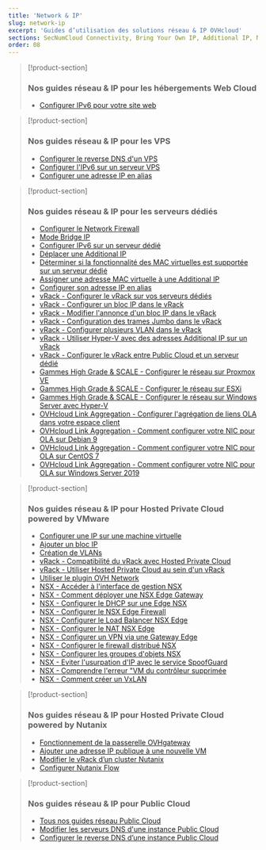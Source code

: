 ```yaml
---
title: 'Network & IP'
slug: network-ip
excerpt: 'Guides d’utilisation des solutions réseau & IP OVHcloud'
sections: SecNumCloud Connectivity, Bring Your Own IP, Additional IP, Nos guides réseau & IP pour les hébergements Web Cloud, Nos guides réseau & IP pour les VPS, Nos guides réseau & IP pour les serveurs dédiés, Nos guides réseau & IP pour Hosted Private Cloud powered by VMware, Nos guides réseau & IP pour Hosted Private Cloud powered by Nutanix, Nos guides réseau & IP pour Public Cloud
order: 08
---
```


> [!product-section]
>
> ### Nos guides réseau & IP pour les hébergements Web Cloud
>
> - [Configurer IPv6 pour votre site web](https://docs.ovh.com/fr/hosting/configurer-ipv6-pour-votre-site/)
>

> [!product-section]
>
> ### Nos guides réseau & IP pour les VPS
>
> - [Configurer le reverse DNS d'un VPS](https://docs.ovh.com/fr/vps/configurer-le-reverse-dns-vps/)
> - [Configurer l'IPv6 sur un serveur VPS](https://docs.ovh.com/fr/vps/configurer-ipv6/)
> - [Configurer une adresse IP en alias](https://docs.ovh.com/fr/vps/ip-aliasing-vps/)
>

> [!product-section]
>
> ### Nos guides réseau & IP pour les serveurs dédiés
>
> - [Configurer le Network Firewall](https://docs.ovh.com/fr/dedicated/firewall-network/)
> - [Mode Bridge IP](https://docs.ovh.com/fr/dedicated/network-bridging/)
> - [Configurer IPv6 sur un serveur dédié](https://docs.ovh.com/fr/dedicated/network-ipv6/)
> - [Déplacer une Additional IP](https://docs.ovh.com/fr/dedicated/ip-fo-move/)
> - [Déterminer si la fonctionnalité des MAC virtuelles est supportée sur un serveur dédié](https://docs.ovh.com/fr/dedicated/network-support-virtual-mac/)
> - [Assigner une adresse MAC virtuelle à une Additional IP](https://docs.ovh.com/fr/dedicated/network-virtual-mac/)
> - [Configurer son adresse IP en alias](https://docs.ovh.com/fr/dedicated/network-ipaliasing/)
> - [vRack - Configurer le vRack sur vos serveurs dédiés](https://docs.ovh.com/fr/dedicated/configurer-plusieurs-serveurs-dedies-dans-le-vrack/)
> - [vRack - Configurer un bloc IP dans le vRack](https://docs.ovh.com/fr/dedicated/ajouter-ou-enlever-un-bloc-ip-du-vrack/)
> - [vRack - Modifier l'annonce d'un bloc IP dans le vRack](https://docs.ovh.com/fr/dedicated/modifier-annonce-bloc-ip-vrack/)
> - [vRack - Configuration des trames Jumbo dans le vRack](https://docs.ovh.com/fr/dedicated/network-jumbo/)
> - [vRack - Configurer plusieurs VLAN dans le vRack](https://docs.ovh.com/fr/dedicated/creer-vlan-vrack/)
> - [vRack - Utiliser Hyper-V avec des adresses Additional IP sur un vRack](https://docs.ovh.com/fr/dedicated/ipfo-vrack-hyperv/)
> - [vRack - Configurer le vRack entre Public Cloud et un serveur dédié](https://docs.ovh.com/fr/dedicated/configurer-vrack-entre-pci-serveur-dedie/)
> - [Gammes High Grade & SCALE - Configurer le réseau sur Proxmox VE](https://docs.ovh.com/fr/dedicated/proxmox-network-hg-scale/)
> - [Gammes High Grade & SCALE - Configurer le réseau sur ESXi](https://docs.ovh.com/fr/dedicated/esxi-network-hg-scale/)
> - [Gammes High Grade & SCALE - Configurer le réseau sur Windows Server avec Hyper-V](https://docs.ovh.com/fr/dedicated/hyperv-network-hg-scale/)
> - [OVHcloud Link Aggregation - Configurer l'agrégation de liens OLA dans votre espace client](https://docs.ovh.com/fr/dedicated/ola-manager/)
> - [OVHcloud Link Aggregation - Comment configurer votre NIC pour OLA sur Debian 9](https://docs.ovh.com/fr/dedicated/ola-debian9/)
> - [OVHcloud Link Aggregation - Comment configurer votre NIC pour OLA sur CentOS 7](https://docs.ovh.com/fr/dedicated/ola-centos7/)
> - [OVHcloud Link Aggregation - Comment configurer votre NIC pour OLA sur Windows Server 2019](https://docs.ovh.com/fr/dedicated/ola-w2k19/)
>

> [!product-section]
>
> ### Nos guides réseau & IP pour Hosted Private Cloud powered by VMware
>
> - [Configurer une IP sur une machine virtuelle](https://docs.ovh.com/fr/private-cloud/configuration-ip-machine-virtuelle/)
> - [Ajouter un bloc IP](https://docs.ovh.com/fr/private-cloud/ajout-de-bloc-ip/)
> - [Création de VLANs](https://docs.ovh.com/fr/private-cloud/creation-vlan/)
> - [vRack - Compatibilité du vRack avec Hosted Private Cloud](https://docs.ovh.com/fr/private-cloud/gestion-vrack-hosted-private-cloud/)
> - [vRack - Utiliser Hosted Private Cloud au sein d'un vRack](https://docs.ovh.com/fr/private-cloud/utiliser-le-private-cloud-au-sein-d-un-vrack/)
> - [Utiliser le plugin OVH Network](https://docs.ovh.com/fr/private-cloud/plugin-ovh-network/)
> - [NSX - Accéder à l'interface de gestion NSX](https://docs.ovh.com/fr/private-cloud/acceder-a-l-interface-de-gestion-nsx/)
> - [NSX - Comment déployer une NSX Edge Gateway](https://docs.ovh.com/fr/private-cloud/comment-deployer-une-nsx-edge-gateway/)
> - [NSX - Configurer le DHCP sur une Edge NSX](https://docs.ovh.com/fr/private-cloud/configurer-le-dhcp-sur-une-edge-nsx/)
> - [NSX - Configurer le NSX Edge Firewall](https://docs.ovh.com/fr/private-cloud/configurer-le-nsx-edge-firewall/)
> - [NSX - Configurer le Load Balancer NSX Edge](https://docs.ovh.com/fr/private-cloud/configurer-le-load-balancer-nsx-edge/)
> - [NSX - Configurer le NAT NSX Edge](https://docs.ovh.com/fr/private-cloud/configurer-le-nat-nsx-edge/)
> - [NSX - Configurer un VPN via une Gateway Edge](https://docs.ovh.com/fr/private-cloud/configurer-un-vpn-via-une-gateway-edge/)
> - [NSX - Configurer le firewall distribué NSX](https://docs.ovh.com/fr/private-cloud/configurer-le-firewall-distribue-nsx/)
> - [NSX - Configurer les groupes d'objets NSX](https://docs.ovh.com/fr/private-cloud/configurer-les-groupes-d-objets-nsx/)
> - [NSX - Eviter l'usurpation d'IP avec le service SpoofGuard](https://docs.ovh.com/fr/private-cloud/spoofguard/)
> - [NSX - Comprendre l'erreur "VM du contrôleur supprimée](https://docs.ovh.com/fr/private-cloud/erreur-controleur-nsx/)
> - [NSX - Comment créer un VxLAN](https://docs.ovh.com/fr/private-cloud/nsx-creation-vxlan/)

> [!product-section]
>
> ### Nos guides réseau & IP pour Hosted Private Cloud powered by Nutanix
>
> - [Fonctionnement de la passerelle OVHgateway](https://docs.ovh.com/fr/nutanix/ovh-gateway-documentation/)
> - [Ajouter une adresse IP publique à une nouvelle VM](https://docs.ovh.com/fr/nutanix/nutanix-public-ip/)
> - [Modifier le vRack d’un cluster Nutanix](https://docs.ovh.com/fr/nutanix/nutanix-change-vrack/)
> - [Configurer Nutanix Flow](https://docs.ovh.com/fr/nutanix/nutanix-flow/)

> [!product-section]
>
> ### Nos guides réseau & IP pour Public Cloud
>
> - [Tous nos guides réseau Public Cloud](https://docs.ovh.com/fr/publiccloud/network-services/)
> - [Modifier les serveurs DNS d'une instance Public Cloud](https://docs.ovh.com/fr/public-cloud/modifier-les-serveurs-dns-dune-instance/)
> - [Configurer le reverse DNS d’une instance Public Cloud](https://docs.ovh.com/fr/public-cloud/configurer-le-reverse-dns-dune-instance/)
>
